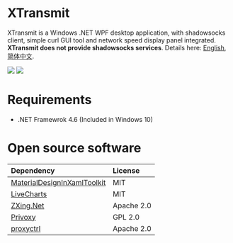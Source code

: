 # XTransmit

XTransmit is a Windows .NET WPF desktop application, with shadowsocks client, simple curl GUI tool and network speed display panel integrated. **XTransmit does not provide shadowsocks services**. Details here: [English](https://xinlake.github.io/blog/2019-10/xtransmit-0.5.3-en/#more), [简体中文](https://xinlake.github.io/blog/2019-10/xtransmit-0.5.3/#more).

![](https://github.com/xinlake/xtransmit-windows/raw/master/Assets/screen-1.jpg)
![](https://github.com/xinlake/xtransmit-windows/raw/master/Assets/screen-2.jpg)

# Requirements
* .NET Framewrok 4.6 (Included in Windows 10)

# Open source software
| Dependency  | License |
| :------------- | :------------- |
| [MaterialDesignInXamlToolkit](https://github.com/MaterialDesignInXAML/MaterialDesignInXamlToolkit/) | MIT |
| [LiveCharts](https://lvcharts.net/) | MIT |
| [ZXing.Net](https://github.com/micjahn/ZXing.Net/) | Apache 2.0 |
| [Privoxy](https://github.com/xinlake/privoxy-windows/) | GPL 2.0 |
| [proxyctrl](https://github.com/xinlake/proxyctrl/) | Apache 2.0 |
